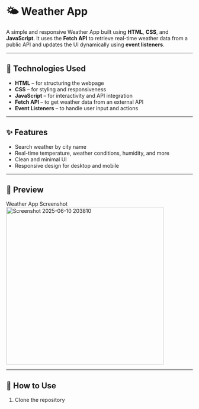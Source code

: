 # 🌤️ Weather App

A simple and responsive Weather App built using **HTML**, **CSS**, and **JavaScript**. It uses the **Fetch API** to retrieve real-time weather data from a public API and updates the UI dynamically using **event listeners**.

---

## 🔧 Technologies Used

- **HTML** – for structuring the webpage  
- **CSS** – for styling and responsiveness  
- **JavaScript** – for interactivity and API integration  
- **Fetch API** – to get weather data from an external API  
- **Event Listeners** – to handle user input and actions  

---

## ✨ Features

- Search weather by city name  
- Real-time temperature, weather conditions, humidity, and more  
- Clean and minimal UI  
- Responsive design for desktop and mobile

---

## 📸 Preview

Weather App Screenshot
<img width="425" alt="Screenshot 2025-06-10 203810" src="https://github.com/user-attachments/assets/d1774605-a4c7-4078-a869-9210e7a900cb" />

---

## 🚀 How to Use

1. Clone the repository  
